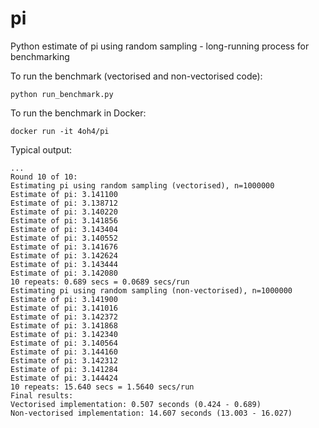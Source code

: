 # pi
Python estimate of pi using random sampling - long-running process for benchmarking

To run the benchmark (vectorised and non-vectorised code):

    python run_benchmark.py

To run the benchmark in Docker:

    docker run -it 4oh4/pi

Typical output:

```
...
Round 10 of 10:
Estimating pi using random sampling (vectorised), n=1000000
Estimate of pi: 3.141100
Estimate of pi: 3.138712
Estimate of pi: 3.140220
Estimate of pi: 3.141856
Estimate of pi: 3.143404
Estimate of pi: 3.140552
Estimate of pi: 3.141676
Estimate of pi: 3.142624
Estimate of pi: 3.143444
Estimate of pi: 3.142080
10 repeats: 0.689 secs = 0.0689 secs/run
Estimating pi using random sampling (non-vectorised), n=1000000
Estimate of pi: 3.141900
Estimate of pi: 3.141016
Estimate of pi: 3.142372
Estimate of pi: 3.141868
Estimate of pi: 3.142340
Estimate of pi: 3.140564
Estimate of pi: 3.144160
Estimate of pi: 3.142312
Estimate of pi: 3.141284
Estimate of pi: 3.144424
10 repeats: 15.640 secs = 1.5640 secs/run
Final results:
Vectorised implementation: 0.507 seconds (0.424 - 0.689)
Non-vectorised implementation: 14.607 seconds (13.003 - 16.027)
```
